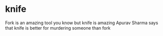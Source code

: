 # knife

Fork is an amazing tool you know but knife is amazing
Apurav Sharma says that knife is better for murdering someone than fork
